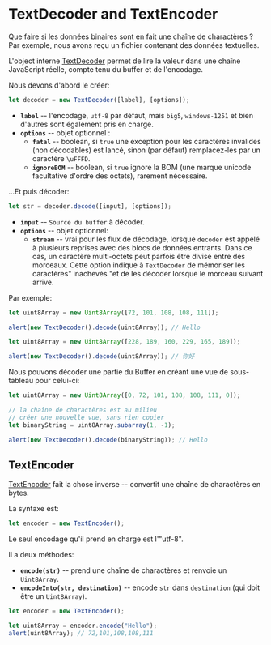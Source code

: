 # TextDecoder and TextEncoder

Que faire si les données binaires sont en fait une chaîne de charactères ? Par exemple, nous avons reçu un fichier contenant des données textuelles.

L'object interne [TextDecoder](https://encoding.spec.whatwg.org/#interface-textdecoder) permet de lire la valeur dans une chaîne JavaScript réelle, compte tenu du buffer et de l'encodage.

Nous devons d'abord le créer:
```js
let decoder = new TextDecoder([label], [options]);
```

- **`label`** -- l'encodage, `utf-8` par défaut, mais `big5`, `windows-1251` et bien d'autres sont également pris en charge.
- **`options`** -- objet optionnel :
  - **`fatal`** -- boolean, si `true` une exception pour les caractères invalides (non décodables) est lancé, sinon (par défaut) remplacez-les par un caractère `\uFFFD`.
  - **`ignoreBOM`** -- boolean, si `true` ignore la BOM (une marque unicode facultative d'ordre des octets), rarement nécessaire.

...Et puis décoder:

```js
let str = decoder.decode([input], [options]);
```

- **`input`** -- `Source du buffer` à décoder.
- **`options`** -- objet optionnel:
  - **`stream`** -- vrai pour les flux de décodage, lorsque `decoder` est appelé à plusieurs reprises avec des blocs de données entrants. Dans ce cas, un caractère multi-octets peut parfois être divisé entre des morceaux. Cette option indique à `TextDecoder` de mémoriser les caractères" inachevés "et de les décoder lorsque le morceau suivant arrive.

Par exemple:

```js run
let uint8Array = new Uint8Array([72, 101, 108, 108, 111]);

alert(new TextDecoder().decode(uint8Array)); // Hello
```

```js run
let uint8Array = new Uint8Array([228, 189, 160, 229, 165, 189]);

alert(new TextDecoder().decode(uint8Array)); // 你好
```

Nous pouvons décoder une partie du Buffer en créant une vue de sous-tableau pour celui-ci:

```js run
let uint8Array = new Uint8Array([0, 72, 101, 108, 108, 111, 0]);

// la chaîne de charactères est au milieu
// créer une nouvelle vue, sans rien copier
let binaryString = uint8Array.subarray(1, -1);

alert(new TextDecoder().decode(binaryString)); // Hello
```

## TextEncoder

[TextEncoder](https://encoding.spec.whatwg.org/#interface-textencoder) fait la chose inverse -- convertit une chaîne de charactères en bytes.

La syntaxe est:

```js
let encoder = new TextEncoder();
```

Le seul encodage qu'il prend en charge est l'"utf-8".

Il a deux méthodes:
- **`encode(str)`** -- prend une chaîne de charactères et renvoie un `Uint8Array`.
- **`encodeInto(str, destination)`** -- encode `str` dans `destination` (qui doit être un `Uint8Array`).

```js run
let encoder = new TextEncoder();

let uint8Array = encoder.encode("Hello");
alert(uint8Array); // 72,101,108,108,111
```
